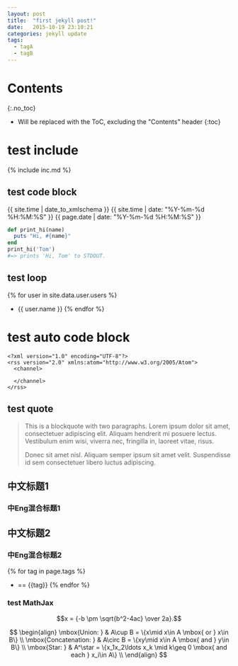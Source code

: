 ```yaml
---
layout: post
title:  "first jekyll post!"
date:   2015-10-19 23:10:21
categories: jekyll update
tags:
  - tagA
  - tagB
---
```



# Contents
{:.no_toc}

* Will be replaced with the ToC, excluding the "Contents" header
{:toc}


# test include
{% include inc.md %}

## test code block

{{ site.time | date_to_xmlschema }}   {{ site.time | date: "%Y-%m-%d %H:%M:%S" }} {{ page.date | date: "%Y-%m-%d %H:%M:%S" }}

```ruby
def print_hi(name)
  puts "Hi, #{name}"
end
print_hi('Tom')
#=> prints 'Hi, Tom' to STDOUT.
```

## test loop

{% for user in site.data.user.users %}
* {{ user.name }}
{% endfor %}


# test auto code block

```
<?xml version="1.0" encoding="UTF-8"?>
<rss version="2.0" xmlns:atom="http://www.w3.org/2005/Atom">
  <channel>

  </channel>
</rss>
```

## test quote

> This is a blockquote with two paragraphs. Lorem ipsum dolor sit amet,
> consectetuer adipiscing elit. Aliquam hendrerit mi posuere lectus.
> Vestibulum enim wisi, viverra nec, fringilla in, laoreet vitae, risus.
>
> Donec sit amet nisl. Aliquam semper ipsum sit amet velit. Suspendisse
> id sem consectetuer libero luctus adipiscing.

## 中文标题1

### 中Eng混合标题1

## 中文标题2

### 中Eng混合标题2

{% for tag in page.tags %}
* == {{tag}}
{% endfor %}

### <i class="glyphicon glyphicon-music"></i> test MathJax

$$x = {-b \pm \sqrt{b^2-4ac} \over 2a}.$$

$$
\begin{align}
\mbox{Union: } & A\cup B = \{x\mid x\in A \mbox{ or } x\in B\} \\
\mbox{Concatenation: } & A\circ B  = \{xy\mid x\in A \mbox{ and } y\in B\} \\
\mbox{Star: } & A^\star  = \{x_1x_2\ldots x_k \mid  k\geq 0 \mbox{ and each } x_i\in A\} \\
\end{align}
$$
